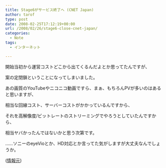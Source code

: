 ```yaml
---
title: Stage6がサービス終了へ (CNET Japan)
author: tarof
type: post
date: 2008-02-25T17:12:19+00:00
url: /2008/02/26/stage6-close-cnet-japan/
categories:
  - Note
tags:
  - インターネット

---
```

開始当初から運営コストどこから出てくるんだよとか思ってたんですが、
  
案の定閉鎖ということになってしまいました。
  
あの画質のYouTubeやニコニコ動画ですら、まぁ、もちろんPVが多いのはあると思いますが、
  
相当な回線コスト、サーバーコストがかかっているんですから、
  
それを高解像度/ビットレートのストリーミングでやろうとしていたんですから、
  
相当ヤバかったんではないかと思う次第です。

……ソニーのeyeVioとか、HD対応とか言ってた気がしますが大丈夫なんでしょうか。

([情報元][1])

 [1]: http://japan.cnet.com/news/media/story/0,2000056023,20368124,00.htm